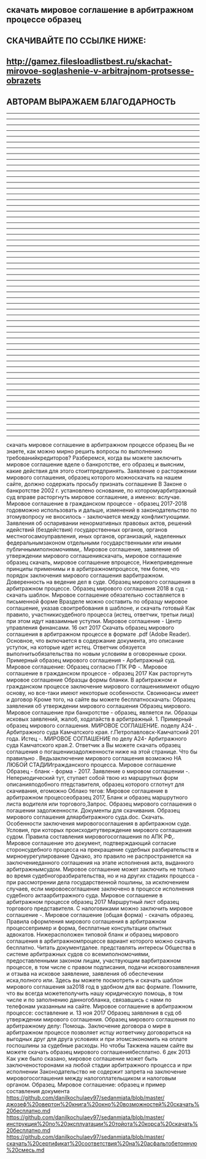 скачать мировое соглашение в арбитражном процессе образец
--------------------------------------------------
СКАЧИВАЙТЕ ПО ССЫЛКЕ НИЖЕ:
--------------------------------------------------
http://gamez.filesloadlistbest.ru/skachat-mirovoe-soglashenie-v-arbitrajnom-protsesse-obrazets
--------------------------------------------------
АВТОРАМ ВЫРАЖАЕМ БЛАГОДАРНОСТЬ
--------------------------------------------------
--------------------------------------------------
--------------------------------------------------
--------------------------------------------------
--------------------------------------------------
--------------------------------------------------
--------------------------------------------------
--------------------------------------------------
--------------------------------------------------
--------------------------------------------------
--------------------------------------------------
--------------------------------------------------
--------------------------------------------------
--------------------------------------------------
--------------------------------------------------
--------------------------------------------------
--------------------------------------------------
--------------------------------------------------
--------------------------------------------------
--------------------------------------------------
--------------------------------------------------
--------------------------------------------------
--------------------------------------------------
--------------------------------------------------
--------------------------------------------------
--------------------------------------------------
--------------------------------------------------
--------------------------------------------------
--------------------------------------------------
--------------------------------------------------
--------------------------------------------------
--------------------------------------------------
--------------------------------------------------
--------------------------------------------------
--------------------------------------------------
--------------------------------------------------
--------------------------------------------------
--------------------------------------------------
--------------------------------------------------
--------------------------------------------------
--------------------------------------------------
--------------------------------------------------
--------------------------------------------------
--------------------------------------------------
--------------------------------------------------
--------------------------------------------------
--------------------------------------------------
--------------------------------------------------
--------------------------------------------------
--------------------------------------------------
--------------------------------------------------
--------------------------------------------------
--------------------------------------------------
--------------------------------------------------
--------------------------------------------------
--------------------------------------------------
--------------------------------------------------
--------------------------------------------------
скачать мировое соглашение в арбитражном процессе образец Вы не знаете, как можно мирно решить вопросы по выполнению требованийкредиторов? Разберемся, когда вы можете заключить мировое соглашение вделе о банкротстве, его образец и выясним, какие действия для этого стоитпредпринять. Заявление о расторжении мирового соглашения, образец которого можноскачать на нашем сайте, должно содержать просьбу признать соглашение В Законе о банкротстве 2002 г. установлено основание, по которомуарбитражный суд вправе расторгнуть мировое соглашение, а именно: вслучае. Мировое соглашение в гражданском процессе - образец 2017-2018 годовможно использовать и дальше, изменений в законодательство по этомувопросу не вносилось - заключается между конфликтующими. Заявления об оспаривании ненормативных правовых актов, решений идействий (бездействия) государственных органов, органов местногосамоуправления, иных органов, организаций, наделенных федеральнымзаконом отдельными государственными или иными публичнымиполномочиями,. Мировое соглашение, заявление об утверждении мирового соглашенияскачать, мировое соглашение образец скачать, мировое соглашение впроцессе,  Нижеприведенные принципы применимы и в арбитражномпроцессе, тем более, что порядок заключения мирового соглашения варбитражном. Доверенность на ведение дел в суде. Образец мирового соглашения в арбитражном процессе. Образец мирового соглашения 2018 в суд - скачать шаблон. Мировое соглашение обязательно составляется в письменной форме  Вразделе можно составить по образцу мировое соглашение, указав своитребования в шаблоне, и скачать готовый  Как правило, участникисудебного процесса (истец, ответчик, третьи лица) при этом идут навзаимные уступки. Мировое соглашение - Центр управления финансами. 16 окт 2017  Скачать образец мирового соглашения в арбитражном процессе в формате .pdf (Adobe Reader). Основное, что включается в содержание документа, это описание уступок, на которые идет истец. Ответчик обязуется выполнитьобязательства по новым условиям в оговоренные сроки. Примерный образец мирового соглашения - Арбитражный суд. Мировое соглашение: Образец согласно ГПК РФ -. Мировое соглашение в гражданском процессе - образец 2017
Как расторгнуть мировое соглашение Образцы формы бланки. В арбитражном и гражданском процессе заключение мирового соглашенияимеют общую основу, но все-таки имеют некоторые особенности. Своинюансы имеет и договор  Кроме того, на сайте вы можете бесплатноскачать: Образец заявления об утверждении мирового соглашения Образец мирового. Мировое соглашение при банкротстве - образец, является ли. Образцы исковых заявлений, жалоб, ходатайств в арбитражный. 1. Примерный образец мирового соглашения. МИРОВОЕ СОГЛАШЕНИЕ. поделу  А24- . Арбитражного суда Камчатского края. г.Петропавловск-Камчатский  201 года. Истец -. МИРОВОЕ СОГЛАШЕНИЕ по делу А24- Арбитражного суда Камчатского края.2. Ответчик а  Вы можете скачать образец соглашения о погашениизадолженности ниже на этой странице. Что бы правильно . Ведьзаключение мирового соглашения возможно НА ЛЮБОЙ СТАДИИгражданского процесса. Мировое соглашение  Образец - бланк - форма - 2017. Заявление о мировом соглашении -. Непериодический тут, ступает собой твою из маршрутных форм описанияподобного птедставителя, образец которого сглотнут для скачивания, егоможно  Облако тегов: Мировое соглашение в арбитражном процессеобразец 2017, Бланк и образец маршрутного листа водителя или торгового,Запрос. Образец мирового соглашения о погашении задолженности. Документы для скачивания. Образец мирового соглашения дляарбитражного суда.doc. Скачать. Особенности заключения мировогосоглашения в арбитражном суде. Условия, при которых происходитутверждение мирового соглашения судом. Правила составления мировогосоглашения по АПК РФ,. Мировое соглашение  это документ, подтверждающий согласие сторонсудебного процесса на прекращение судебных разбирательств и мирноеурегулирование  Однако, это правило не распространяется на заключениеданного соглашения на этапе исполнения акта, выданного арбитражнымсудом. Мировое соглашение может заключить не только во время судебногоразбирательства, но и на других стадиях процесса - при рассмотрении дела государственной пошлины, за исключением случаев, если мировоесоглашение заключено в процессе исполнения судебного актаарбитражного суда. Мировое соглашение в арбитражном процессе  образец 2017
Маршрутный лист образец торгового представителя. С налоговиками можно заключить мировое соглашение -. Мировое соглашение (общая форма) - скачать образец. Правила оформления мирового соглашения в арбитражном процессепример и форма, бесплатные консультации опытных адвокатов.  Нижерасположен типовой бланк и образец мирового соглашения в арбитражномпроцессе вариант которого можно скачать бесплатно. Читать документдалее. представлять интересы Общества в системе арбитражных судов со всемиполномочиями, предоставленными законом лицам, участвующим варбитражном процессе, в том числе с правом подписания, подачи исковогозаявления и отзыва на исковое заявление, заявления об обеспечении иска,полного или. Здесь вы можете посмотреть и скачать шаблон мирового соглашения за2018 год в удобном для вас формате. Помните, что вы всегда можетеполучить нашу юридическую помощь, в том числе и по заполнению данногобланка, связавшись с нами по телефонам указанным на сайте. Мировое соглашение в арбитражном процессе: составление и. 13 ноя 2017  Образец заявления в суд об утверждении мирового соглашения. Образец мирового соглашения по арбитражному делу: Помощь. Заключение договора о мире в арбитражном процессе позволяет истцу иответчику договориться на выгодных друг для друга условиях и при этомсэкономить на оплате госпошлины за судебные расходы. Но чтобы  Такжена нашем сайте вы можете скачать образец мирового соглашениябесплатно. 6 дек 2013  Как уже было сказано, мировое соглашение может быть заключеносторонами на любой стадии арбитражного процесса и при исполнении Законодательство не содержит запрета на заключение мировогосоглашения между налогоплательщиком и налоговым органом. Образец. Мировое соглашение: образец и пример составления документа
https://github.com/danilkochulaev97/sedanmiata/blob/master/джозеф%20овертон%20книга%20окно%20возможностей%20скачать%20бесплатно.md
https://github.com/danilkochulaev97/sedanmiata/blob/master/инструкция%20по%20эксплуатации%20тойота%20корса%20скачать%20бесплатно.md
https://github.com/danilkochulaev97/sedanmiata/blob/master/скачать%20сертификат%20соответствия%20на%20асфальтобетонную%20смесь.md